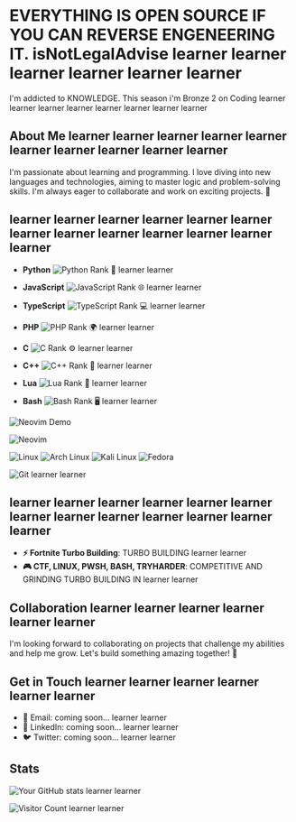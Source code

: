 # EVERYTHING IS OPEN SOURCE IF YOU CAN REVERSE ENGENEERING IT. isNotLegalAdvise learner learner learner learner learner learner

I'm addicted to KNOWLEDGE. This season i'm Bronze 2 on Coding learner learner learner learner learner learner learner learner

## About Me learner learner learner learner learner learner learner learner learner learner

I'm passionate about learning and programming. I love diving into new languages and technologies, aiming to master logic and problem-solving skills. I'm always eager to collaborate and work on exciting projects. 🚀

## learner learner learner learner learner learner learner learner learner learner learner learner learner

- **Python** ![Python Rank](https://img.shields.io/badge/Rank-Silver-lightgray) 🐍 learner learner
- **JavaScript** ![JavaScript Rank](https://img.shields.io/badge/Rank-Silver-lightgray) 🌐 learner learner
- **TypeScript** ![TypeScript Rank](https://img.shields.io/badge/Rank-Silver-lightgray) 💻 learner learner
- **PHP** ![PHP Rank](https://img.shields.io/badge/Rank-Iron-gray) 🌍 learner learner
- **C** ![C Rank](https://img.shields.io/badge/Rank-Gold-yellow) ⚙️ learner learner
- **C++** ![C++ Rank](https://img.shields.io/badge/Rank-Iron-gray) 🔧 learner learner
- **Lua** ![Lua Rank](https://img.shields.io/badge/Rank-Bronze-orange) 🌙 learner learner

- **Bash** ![Bash Rank](https://img.shields.io/badge/Rank-Bronze-orange) 🖥️ learner learner

![Neovim Demo](https://cdn-images-1.medium.com/fit/t/1600/480/1*AmI9wRbXrfIWGESx6eEiTw.gif)

![Neovim](https://icons.iconarchive.com/icons/papirus-team/papirus-apps/512/nvim-icon.png)


![Linux](https://img.shields.io/badge/Linux-FCC624?style=for-the-badge&logo=linux&logoColor=black)
![Arch Linux](https://img.shields.io/badge/Arch_Linux-1793D1?style=for-the-badge&logo=arch-linux&logoColor=white)
![Kali Linux](https://img.shields.io/badge/Kali_Linux-557C94?style=for-the-badge&logo=kalilinux&logoColor=white)
![Fedora](https://img.shields.io/badge/Fedora-294172?style=for-the-badge&logo=fedora&logoColor=white)

![Git](https://img.shields.io/badge/Git-F05032?style=for-the-badge&logo=git&logoColor=white) learner learner

## learner learner learner learner learner learner learner learner learner learner learner learner learner

- **⚡ Fortnite Turbo Building**: TURBO BUILDING  learner learner
- **🎮 CTF, LINUX, PWSH, BASH, TRYHARDER**: COMPETITIVE AND GRINDING TURBO BUILDING IN  learner learner

## Collaboration learner learner learner learner learner learner

I'm looking forward to collaborating on projects that challenge my abilities and help me grow. Let's build something amazing together! 🤝

## Get in Touch learner learner learner learner learner learner

- 📧 Email: coming soon... learner learner
- 💼 LinkedIn: coming soon... learner learner
- 🐦 Twitter: coming soon... learner learner

## Stats

![Your GitHub stats](https://github-readme-stats.vercel.app/api?username=MindfulLearner&show_icons=true&theme=radical) learner learner

![Visitor Count](https://komarev.com/ghpvc/?username=MindfulLearner&style=flat-square) learner learner
